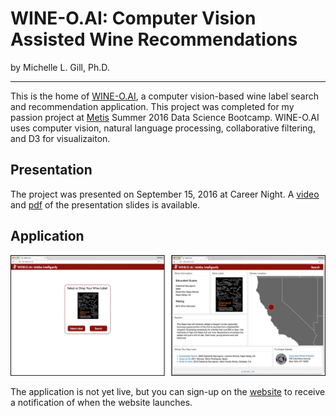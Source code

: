 # WINE-O.AI: Computer Vision Assisted Wine Recommendations

by Michelle L. Gill, Ph.D.

----------------------------

This is the home of [WINE-O.AI](http://wine-o.ai), a computer vision-based wine label search and recommendation application. This project was completed for my passion project at [Metis](http://thisismetis.com) Summer 2016 Data Science Bootcamp. WINE-O.AI uses computer vision, natural language processing, collaborative filtering, and D3 for visualizaiton.

## Presentation

The project was presented on September 15, 2016 at Career Night. A [video](http://wineoai.michellelynngill.com/presentation/WINE-O_AI_MLGill.m4v) and [pdf](http://wineoai.michellelynngill.com/presentation/WINE-O_AI_MLGill.pdf) of the presentation slides is available.


## Application

![](./figures/WINE-O_AI_SideBySide_MLGill.png)

The application is not yet live, but you can sign-up on the [website](http://wine-o.ai) to receive a notification of when the website launches.





